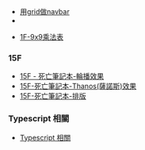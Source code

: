 <!-- docs/_sidebar.md -->

<!-- 導覽列 -->
* [用grid做navbar](01.md)
* []()

<!-- 1F -->
* [1F-9x9乘法表](02.md)


<!-- 15F -->

### 15F 

  * [15F - 死亡筆記本-輪播效果](16.md)
  * [15F-死亡筆記本-Thanos(薩諾斯)效果](16-1.md)
  * [15F-死亡筆記本-排版](16-2.md)


### Typescript 相關

  * [Typescript 相關](17.md)

